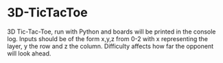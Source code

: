 # 3D-TicTacToe

3D Tic-Tac-Toe, run with Python and boards will be printed in the console log. Inputs should be of the form x,y,z from 0-2 with x representing the layer, y the row and z the column. Difficulty affects how far the opponent will look ahead.
